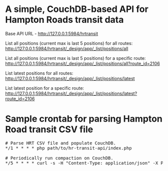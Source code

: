 A simple, CouchDB-based API for Hampton Roads transit data
==========================================================

Base API URL - http://127.0.0.1:5984/hrtransit

List all positions (current max is last 5 positions) for all routes:
http://127.0.0.1:5984/hrtransit/_design/app/_list/positions/all

List all positions (current max is last 5 positions) for a specific route:
http://127.0.0.1:5984/hrtransit/_design/app/_list/positions/all?route_id=2106

List latest positions for all routes:
http://127.0.0.1:5984/hrtransit/_design/app/_list/positions/latest

List latest position for a specific route:
http://127.0.0.1:5984/hrtransit/_design/app/_list/positions/latest?route_id=2106


Sample crontab for parsing Hampton Road transit CSV file
========================================================

<pre>
# Parse HRT CSV file and populate CouchDB. 
*/1 * * * * php path/to/hr-transit-api/index.php

# Periodically run compaction on CouchDB.
*/5 * * * * curl -s -H "Content-Type: application/json" -X POST http://127.0.01:5984/hrtransit/_compact > /dev/null
</pre>
